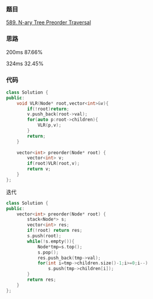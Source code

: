 ### 题目
[589. N-ary Tree Preorder Traversal](https://leetcode-cn.com/problems/n-ary-tree-preorder-traversal/)
### 思路
200ms 87.66%

324ms 32.45%

### 代码
```c++
class Solution {
public:
    void VLR(Node* root,vector<int>&v){
        if(!root)return;
        v.push_back(root->val);
        for(auto p:root->children){
            VLR(p,v);
        }
        return;
    }
    
    vector<int> preorder(Node* root) {
        vector<int> v;
        if(root)VLR(root,v);
        return v;
    }
};
```

迭代
```c++
class Solution {
public:
    vector<int> preorder(Node* root) {
        stack<Node*> s;
        vector<int> res;
        if(!root) return res;
        s.push(root);
        while(!s.empty()){
            Node*tmp=s.top();
            s.pop();
            res.push_back(tmp->val);      
            for(int i=tmp->children.size()-1;i>=0;i--)
                s.push(tmp->children[i]);
        }
        return res;
    }
};
```
